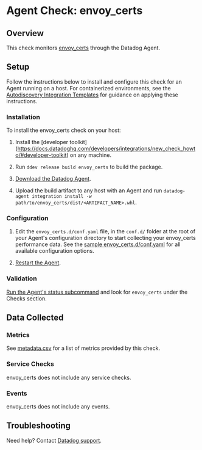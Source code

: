 # Agent Check: envoy_certs

## Overview

This check monitors [envoy_certs][1] through the Datadog Agent.

## Setup

Follow the instructions below to install and configure this check for an Agent running on a host. For containerized environments, see the [Autodiscovery Integration Templates][2] for guidance on applying these instructions.

### Installation

To install the envoy_certs check on your host:


1. Install the [developer toolkit]
(https://docs.datadoghq.com/developers/integrations/new_check_howto/#developer-toolkit)
 on any machine.

2. Run `ddev release build envoy_certs` to build the package.

3. [Download the Datadog Agent](https://app.datadoghq.com/account/settings#agent).

4. Upload the build artifact to any host with an Agent and
 run `datadog-agent integration install -w
 path/to/envoy_certs/dist/<ARTIFACT_NAME>.whl`.

### Configuration

1. Edit the `envoy_certs.d/conf.yaml` file, in the `conf.d/` folder at the root of your Agent's configuration directory to start collecting your envoy_certs performance data. See the [sample envoy_certs.d/conf.yaml][3] for all available configuration options.

2. [Restart the Agent][4].

### Validation

[Run the Agent's status subcommand][5] and look for `envoy_certs` under the Checks section.

## Data Collected

### Metrics

See [metadata.csv][6] for a list of metrics provided by this check.

### Service Checks

envoy_certs does not include any service checks.

### Events

envoy_certs does not include any events.

## Troubleshooting

Need help? Contact [Datadog support][7].

[1]: **LINK_TO_INTEGRATION_SITE**
[2]: https://docs.datadoghq.com/agent/kubernetes/integrations/
[3]: https://github.com/DataDog/integrations-extras/blob/master/envoy_certs/datadog_checks/envoy_certs/data/conf.yaml.example
[4]: https://docs.datadoghq.com/agent/guide/agent-commands/#start-stop-and-restart-the-agent
[5]: https://docs.datadoghq.com/agent/guide/agent-commands/#agent-status-and-information
[6]: https://github.com/DataDog/integrations-extras/blob/master/envoy_certs/metadata.csv
[7]: https://docs.datadoghq.com/help/
